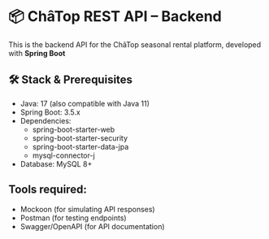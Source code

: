 # 📦 ChâTop REST API – Backend

This is the backend API for the ChâTop seasonal rental platform, developed with **Spring Boot**

## 🛠️ Stack & Prerequisites

- Java: 17 (also compatible with Java 11)
- Spring Boot: 3.5.x
- Dependencies:
  - spring-boot-starter-web
  - spring-boot-starter-security
  - spring-boot-starter-data-jpa
  - mysql-connector-j
- Database: MySQL 8+

## Tools required:

- Mockoon (for simulating API responses)
- Postman (for testing endpoints)
- Swagger/OpenAPI (for API documentation)